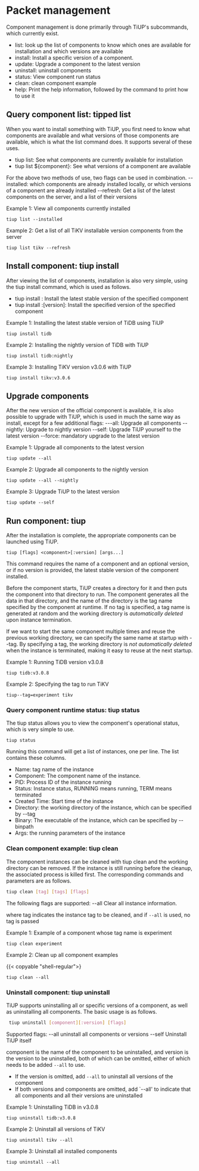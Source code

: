 # Packet management

Component management is done primarily through TiUP's subcommands, which currently exist.
- list: look up the list of components to know which ones are available for installation and which versions are available
- install: Install a specific version of a component.
- update: Upgrade a component to the latest version
- uninstall: uninstall components
- status: View component run status
- clean: clean component example
- help: Print the help information, followed by the command to print how to use it

## Query component list: tipped list

When you want to install something with TiUP, you first need to know what components are available and what versions of those components are available, which is what the list command does. It supports several of these uses.
- tiup list: See what components are currently available for installation
- tiup list ${component}: See what versions of a component are available

For the above two methods of use, two flags can be used in combination.
--installed: which components are already installed locally, or which versions of a component are already installed
--refresh: Get a list of the latest components on the server, and a list of their versions

Example 1: View all components currently installed

```shell
tiup list --installed
```

Example 2: Get a list of all TiKV installable version components from the server

```shell
tiup list tikv --refresh
```

## Install component: tiup install

After viewing the list of components, installation is also very simple, using the tiup install command, which is used as follows.
- tiup install <component>: Install the latest stable version of the specified component
- tiup install <component>:[version]: Install the specified version of the specified component

Example 1: Installing the latest stable version of TiDB using TiUP

```shell
tiup install tidb
```

Example 2: Installing the nightly version of TiDB with TiUP

```shell
tiup install tidb:nightly
```

Example 3: Installing TiKV version v3.0.6 with TiUP

```shell
tiup install tikv:v3.0.6
```

## Upgrade components

After the new version of the official component is available, it is also possible to upgrade with TiUP, which is used in much the same way as install, except for a few additional flags:
---all: Upgrade all components
--nightly: Upgrade to nightly version
--self: Upgrade TiUP yourself to the latest version
--force: mandatory upgrade to the latest version

Example 1: Upgrade all components to the latest version

```shell
tiup update --all
```

Example 2: Upgrade all components to the nightly version

```shell
tiup update --all --nightly
```

Example 3: Upgrade TiUP to the latest version

```shell
tiup update --self
```

## Run component: tiup <component>

After the installation is complete, the appropriate components can be launched using TiUP.

```shell
tiup [flags] <component>[:version] [args...]
```

This command requires the name of a component and an optional version, or if no version is provided, the latest stable version of the component installed.

Before the component starts, TiUP creates a directory for it and then puts the component into that directory to run. The component generates all the data in that directory, and the name of the directory is the tag name specified by the component at runtime. If no tag is specified, a tag name is generated at random and the working directory is *automatically deleted* upon instance termination.

If we want to start the same component multiple times and reuse the previous working directory, we can specify the same name at startup with --tag. By specifying a tag, the working directory is *not automatically deleted* when the instance is terminated, making it easy to reuse at the next startup.

Example 1: Running TiDB version v3.0.8

```shell
tiup tidb:v3.0.8
```

Example 2: Specifying the tag to run TiKV

```shell
tiup--tag=experiment tikv
```

### Query component runtime status: tiup status

The tiup status allows you to view the component's operational status, which is very simple to use.

```shell
tiup status
```

Running this command will get a list of instances, one per line. The list contains these columns.
- Name: tag name of the instance
- Component: The component name of the instance.
- PID: Process ID of the instance running
- Status: Instance status, RUNNING means running, TERM means terminated
- Created Time: Start time of the instance
- Directory: the working directory of the instance, which can be specified by --tag
- Binary: The executable of the instance, which can be specified by --binpath
- Args: the running parameters of the instance

### Clean component example: tiup clean

The component instances can be cleaned with tiup clean and the working directory can be removed. If the instance is still running before the cleanup, the associated process is killed first. The corresponding commands and parameters are as follows.

```bash
tiup clean [tag] [tags] [flags]
```

The following flags are supported:
--all Clear all instance information.

where tag indicates the instance tag to be cleaned, and if `--all` is used, no tag is passed

Example 1: Example of a component whose tag name is experiment

```shell''
tiup clean experiment
````

Example 2: Clean up all component examples

{{< copyable "shell-regular">}

```shell
tiup clean --all
```

### Uninstall component: tiup uninstall

TiUP supports uninstalling all or specific versions of a component, as well as uninstalling all components. The basic usage is as follows.

```bash
 tiup uninstall [component][:version] [flags]
```

Supported flags:
--all uninstall all components or versions
--self Uninstall TiUP itself

component is the name of the component to be uninstalled, and version is the version to be uninstalled, both of which can be omitted, either of which needs to be added `--all` to use.
- If the version is omitted, add `--all` to uninstall all versions of the component
- If both versions and components are omitted, add `--all' to indicate that all components and all their versions are uninstalled

Example 1: Uninstalling TiDB in v3.0.8

```shell
tiup uninstall tidb:v3.0.8
```

Example 2: Uninstall all versions of TiKV

```shell
tiup uninstall tikv --all
```

Example 3: Uninstall all installed components

```shell
tiup uninstall --all
```
